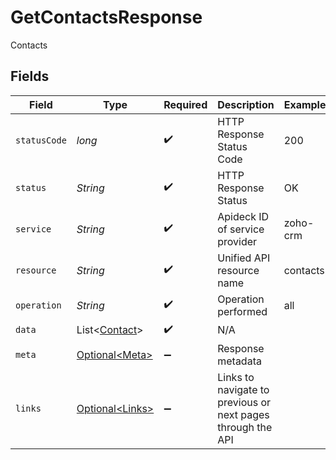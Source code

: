 # GetContactsResponse

Contacts


## Fields

| Field                                                       | Type                                                        | Required                                                    | Description                                                 | Example                                                     |
| ----------------------------------------------------------- | ----------------------------------------------------------- | ----------------------------------------------------------- | ----------------------------------------------------------- | ----------------------------------------------------------- |
| `statusCode`                                                | *long*                                                      | :heavy_check_mark:                                          | HTTP Response Status Code                                   | 200                                                         |
| `status`                                                    | *String*                                                    | :heavy_check_mark:                                          | HTTP Response Status                                        | OK                                                          |
| `service`                                                   | *String*                                                    | :heavy_check_mark:                                          | Apideck ID of service provider                              | zoho-crm                                                    |
| `resource`                                                  | *String*                                                    | :heavy_check_mark:                                          | Unified API resource name                                   | contacts                                                    |
| `operation`                                                 | *String*                                                    | :heavy_check_mark:                                          | Operation performed                                         | all                                                         |
| `data`                                                      | List\<[Contact](../../models/components/Contact.md)>        | :heavy_check_mark:                                          | N/A                                                         |                                                             |
| `meta`                                                      | [Optional\<Meta>](../../models/components/Meta.md)          | :heavy_minus_sign:                                          | Response metadata                                           |                                                             |
| `links`                                                     | [Optional\<Links>](../../models/components/Links.md)        | :heavy_minus_sign:                                          | Links to navigate to previous or next pages through the API |                                                             |